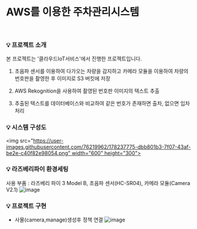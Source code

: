 # AWS를 이용한 주차관리시스템
<br/>

### 💡 프로젝트 소개
본 프로젝트는 '클라우드IoT서비스'에서 진행한 프로젝트입니다.

1) 초음파 센서를 이용하여 다가오는 차량을 감지하고 카메라 모듈을 이용하여 차량의 번호판을 촬영한 후 이미지로 S3 버킷에 저장

2) AWS Rekognition을 사용하여 촬영된 번호판 이미지의 텍스트 추출

3) 추출된 텍스트를 데이터베이스와 비교하여 같은 번호가 존재하면 출차, 없으면 입차 처리

### 💡 시스템 구성도

<img src="https://user-images.githubusercontent.com/76219962/178237775-dbb801b3-7f07-43af-be2e-c40f82e98054.png" width="600" height="300">

### 💡 라즈베리파이 환경세팅
사용 부품 : 라즈베리 파이 3 Model B, 초음파 센서(HC-SR04), 카메라 모듈(Camera V2.1)
![image](https://user-images.githubusercontent.com/76219962/178239183-7448a8ae-1f20-49a6-9f24-edcce08592a9.png)

### 💡 프로젝트 구현

- 사물(camera,manage)생성후 정책 연결
![image](https://user-images.githubusercontent.com/76219962/178239377-b8a18af9-ef22-421e-aaf7-91bea9f48d26.png)
